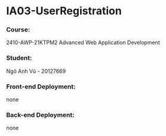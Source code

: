 # IA03-UserRegistration

### Course:
2410-AWP-21KTPM2
Advanced Web Application Development

### Student:
Ngô Anh Vũ - 20127669

### Front-end Deployment:
none

### Back-end Deployment:
none
